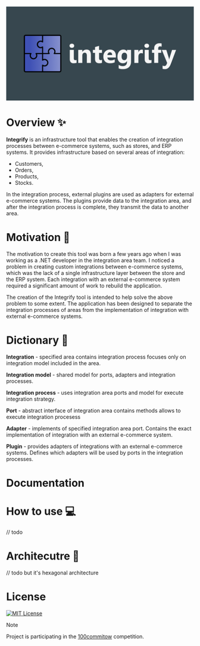 ![integrify_banner](docs/integrify.banner.png)

# Overview ✨ 
**Integrify** is an infrastructure tool that enables the creation of integration processes between e-commerce systems, such as stores, and ERP systems. It provides infrastructure based on several areas of integration:
* Customers,
* Orders,
* Products,
* Stocks.

In the integration process, external plugins are used as adapters for external e-commerce systems. The plugins provide data to the integration area, and after the integration process is complete, they transmit the data to another area.

# Motivation 🔮
The motivation to create this tool was born a few years ago when I was working as a .NET developer in the integration area team. I noticed a problem in creating custom integrations between e-commerce systems, which was the lack of a single infrastructure layer between the store and the ERP system. Each integration with an external e-commerce system required a significant amount of work to rebuild the application. 

The creation of the Integrify tool is intended to help solve the above problem to some extent. The application has been designed to separate the integration processes of areas from the implementation of integration with external e-commerce systems.

# Dictionary 📘

**Integration** - specified area contains integration process focuses only on integration model included in the area.

**Integration model** - shared model for ports, adapters and integration processes. 

**Integration process** - uses integration area ports and model for execute integration strategy.

**Port** - abstract interface of integration area contains methods allows to execute integration procesess

**Adapter** - implements of specified integration area port. Contains the exact implementation of integration with an external e-commerce system.

**Plugin** - provides adapters of integrations with an external e-commerce systems. Defines which adapters will be used by ports in the integration processes.

# Documentation 


# How to use 💻
// todo 

# Architecutre 📐
// todo but it's hexagonal architecture

# License
[![MIT License](https://img.shields.io/badge/License-MIT-green.svg)](https://choosealicense.com/licenses/mit/)

> [!NOTE]  
> Project is participating in the [100commitow](https://100commitow.pl/ "100commitow.pl") competition.